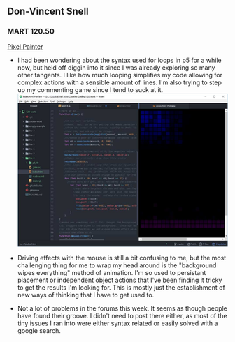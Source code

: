 ## Don-Vincent Snell
### MART 120.50

[Pixel Painter](https://dvsnell.github.io/120-work/hw-8/)

* I had been wondering about the syntax used for loops in p5 for a while now, but held off diggin into it since I was already exploring so many other tangents.  I like how much looping simplifies my code allowing for complex actions with a sensible amount of lines.  I'm also trying to step up my commenting game since I tend to suck at it. ![Workspace](./images/h8screenshot.jpg)

* Driving effects with the mouse is still a bit confusing to me, but the most challenging thing for me to wrap my head around is the "background wipes everything" method of animation.  I'm so used to persistant placement or independent object actions that I've been finding it tricky to get the results I'm looking for.  This is mostly just the establishment of new ways of thinking that I have to get used to.

* Not a lot of problems in the forums this week.  It seems as though people have found their groove.  I didn't need to post there either, as most of the tiny issues I ran into were either syntax related or easily solved with a google search.
